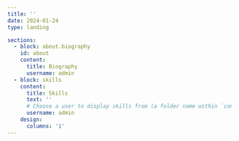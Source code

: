 ```yaml
---
title: ''
date: 2024-01-24
type: landing

sections:
  - block: about.biography
    id: about
    content:
      title: Biography
      username: admin
  - block: skills
    content:
      title: Skills
      text: ''
      # Choose a user to display skills from (a folder name within `content/authors/`)
      username: admin
    design:
      columns: '1'
---
```

